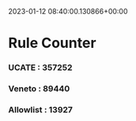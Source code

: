 2023-01-12 08:40:00.130866+00:00
# Rule Counter 
 ### UCATE : 357252

 ### Veneto : 89440

 ### Allowlist : 13927
